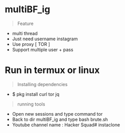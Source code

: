 # multiBF_ig
> Feature
+ multi thread
+ Just need username instagram
+ Use proxy [ TOR ]
+ Support multiple user + pass

# Run in termux or linux
> Installing dependencies
+ $ pkg install curl tor jq

> running tools
+ Open new sessions and type command tor
+ Back to dir multiBF_ig and type bash brute.sh
+ Youtube channel name : Hacker Squad# instaclone
